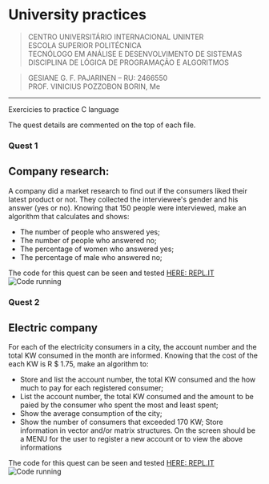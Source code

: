 # University practices

>CENTRO UNIVERSITÁRIO INTERNACIONAL UNINTER   
>ESCOLA SUPERIOR POLITÉCNICA   
>TECNÓLOGO EM ANÁLISE E DESENVOLVIMENTO DE SISTEMAS   
>DISCIPLINA DE LÓGICA DE PROGRAMAÇÃO E ALGORITMOS
  
  >GESIANE G. F. PAJARINEN – RU: 2466550   
  >PROF. VINICIUS POZZOBON BORIN, Me
  ***


Exercicies to practice C language

The quest details are commented on the top of each file.

### Quest 1
## Company research:

A company did a market research to find out if the consumers liked their latest product or not. They collected the interviewee's gender and his answer (yes or no). Knowing that 150 people were interviewed, make an algorithm that calculates and shows:
* The number of people who answered yes;
* The number of people who answered no;
* The percentage of women who answered yes;
* The percentage of male who answered no;

The code for this quest can be seen and tested [HERE: REPL.IT](https://repl.it/@Gesiane/Company-research)   
![Code running](https://github.com/GePajarinen/university_practices/blob/master/images/company_research.png?raw=true)

### Quest 2
## Electric company

For each of the electricity consumers in a city, the account number and the total KW consumed in the month are informed. Knowing that the cost of the each KW is R $ 1.75, make an algorithm to:
* Store and list the account number, the total KW consumed and the how much to pay for each registered consumer;
* List the account number, the total KW consumed and the amount to be paied by the consumer who spent the most and least spent;
* Show the average consumption of the city;
* Show the number of consumers that exceeded 170 KW;
Store information in vector and/or matrix structures. On the screen should be a MENU for the user to register a new account or to view the above informations

The code for this quest can be seen and tested [HERE: REPL.IT](https://repl.it/@Gesiane/Electric-company)   
![Code running](https://github.com/GePajarinen/university_practices/blob/master/images/electric_company.png?raw=true)
